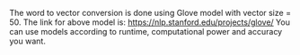 The word to vector conversion is done using Glove model with vector size = 50.
The link for above model is: https://nlp.stanford.edu/projects/glove/
You can use models according to runtime, computational power and accuracy you want.
